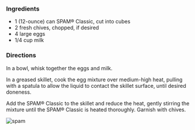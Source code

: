 ### Ingredients

- 1 (12-ounce) can SPAM® Classic, cut into cubes
- 2 fresh chives, chopped, if desired
- 4 large eggs
- 1/4 cup milk

### Directions

In a bowl, whisk together the eggs and milk.

In a greased skillet, cook the egg mixture over medium-high heat, pulling with a spatula to allow the liquid to contact the skillet surface, until desired doneness.

Add the SPAM® Classic to the skillet and reduce the heat, gently stirring the mixture until the SPAM® Classic is heated thoroughly. Garnish with chives.


![spam](https://www.google.com/url?sa=i&url=https%3A%2F%2Fwww.pngfind.com%2Fmpng%2FTRJTwbh_spam-can-hd-png-download%2F&psig=AOvVaw28DGe44iozB772Gbr041vQ&ust=1638120930318000&source=images&cd=vfe&ved=0CAsQjRxqFwoTCPCh55OKufQCFQAAAAAdAAAAABAD)

<!---
hypoalgesia/hypoalgesia is a ✨ special ✨ repository because its `README.md` (this file) appears on your GitHub profile.
You can click the Preview link to take a look at your changes.
--->
